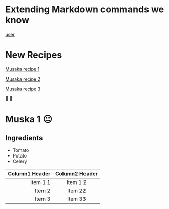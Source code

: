 # Extending Markdown commands we know

[user](wmw.linked.com)

# New Recipes
[Musaka recipe 1](#Muska-1)

[Musaka recipe 2](#Musaka-2)

[Musaka recipe 3](#Musaka-3)

🍎 🔔


# Muska 1 😐
## Ingredients
* Tomato 
* Potato
* Celery

|Column1 Header|Column2 Header|
|-----:|:-----:|
|Item 1 1| Item 1 2|
|Item 2| Item 22|
|Item 3| Item 33|

![]()   



